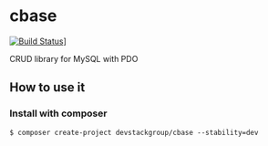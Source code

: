 # cbase
[![Build Status](https://travis-ci.org/devstackgroup/cbase.svg?branch=dev)](https://travis-ci.org/devstackgroup/)]

CRUD library for MySQL with PDO

## How to use it

### Install with composer

```
$ composer create-project devstackgroup/cbase --stability=dev
```

